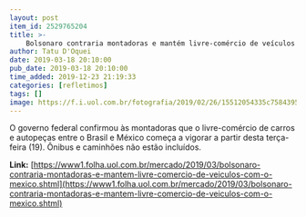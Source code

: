 ```yaml
---
layout: post
item_id: 2529765204
title: >-
    Bolsonaro contraria montadoras e mantém livre-comércio de veículos com o México
author: Tatu D'Oquei
date: 2019-03-18 20:10:00
pub_date: 2019-03-18 20:10:00
time_added: 2019-12-23 21:19:33
categories: [refletimos]
tags: []
image: https://f.i.uol.com.br/fotografia/2019/02/26/15512054335c75843950785_1551205433_3x2_rt.jpg
---
```


O governo federal confirmou às montadoras que o livre-comércio de carros e autopeças entre o Brasil e México começa a vigorar a partir desta terça-feira (19). Ônibus e caminhões não estão incluídos.

**Link:** [https://www1.folha.uol.com.br/mercado/2019/03/bolsonaro-contraria-montadoras-e-mantem-livre-comercio-de-veiculos-com-o-mexico.shtml](https://www1.folha.uol.com.br/mercado/2019/03/bolsonaro-contraria-montadoras-e-mantem-livre-comercio-de-veiculos-com-o-mexico.shtml)

